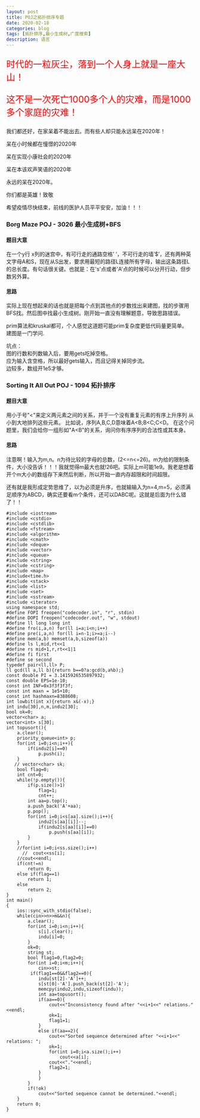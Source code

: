 ```yaml
---
layout: post
title: POJ之拓扑排序专题
date: 2020-02-18
categories: blog
tags: [拓扑排序,最小生成树,广度搜索]
description: 语言
---
```

<p style="color: red;font-size: 24px;">时代的一粒灰尘，落到一个人身上就是一座大山！</p>

<p style="color: red;font-size: 24px;">这不是一次死亡1000多个人的灾难，而是1000多个家庭的灾难！</p>

我们都还好，在家呆着不能出去。而有些人却只能永远呆在2020年！<br>

呆在小时候都在憧憬的2020年<br>

呆在实现小康社会的2020年<br>

呆在本该欢声笑语的2020年<br>

永远的呆在2020年。<br>

你们都是英雄！致敬<br>

希望疫情尽快结束，前线的医护人员平平安安，加油！！！

### Borg Maze POJ - 3026 最小生成树+BFS
#### 题目大意
在一个y行 x列的迷宫中，有可行走的通路空格’ ‘，不可行走的墙’$’，还有两种英文字母A和S，现在从S出发，要求用最短的路径L连接所有字母，输出这条路径L的总长度。有句话很关键。也就是：在's'点或者'A'点的时候可以分开行动，但步数另外算。
#### 思路
实际上现在想起来的话也就是把每个点到其他点的步数找出来建图，找的步骤用BFS找。然后图中找最小生成树。刚开始一直没有理解题意，导致思路错误。<br>

prim算法和kruskal都可，个人感觉这道题可能prim复杂度更低代码量更简单。<br>
建图是一门学问.<br>

坑点：<br>
图的行数和列数输入后，要用gets吃掉空格。<br>
应为输入含空格，所以最好gets输入，而且记得关掉同步流。<br>
边较多，数组开1e5才够。<br>

### Sorting It All Out POJ - 1094 拓扑排序
#### 题目大意
用小于号"<"来定义两元素之间的关系，并于一个没有重复元素的有序上升序列 从小到大地排列这些元素。
比如说，序列A,B,C,D意味着A<B;B<C;C<D。
在这个问题里，我们会给你一组形如"A<B"的关系，询问你有序序列的合法性或其本身。

#### 思路
注意啊！输入为m,n。n为待比较的字母的总数，(2<=n<=26)。m为给的限制条件，大小没告诉！！！我就觉得m最大也就!26吧。实际上m可能1e9。我老是想着开个m大小的数组存下来然后判断，所以开始一直内存超限和时间超限。<br>

还有就是我形成定势思维了，以为必须是升序，也就输输入为n=4,m=5，必须满足顺序为ABCD，确实还要看m个条件，还可以DABC呢。这就是后面为什么错了！！

```
#include <iostream>
#include <cstdio>
#include <cstdlib>
#include <fstream>
#include <algorithm>
#include <cmath>
#include <deque>
#include <vector>
#include <queue>
#include <string>
#include <cstring>
#include <map>
#include<time.h>
#include <stack>
#include <list>
#include <set>
#include <sstream>
#include <iterator>
using namespace std;
#define FOPI freopen("codecoder.in", "r", stdin)
#define DOPI freopen("codecoder.out", "w", stdout)
#define ll long long int
#define fro(i,a,n) for(ll i=a;i<n;i++)
#define pre(i,a,n) for(ll i=n-1;i>=a;i--)
#define mem(a,b) memset(a,b,sizeof(a))
#define ls l,mid,rt<<1
#define rs mid+1,r,rt<<1|1
#define fi first
#define se second
typedef pair<ll,ll> P;
ll gcd(ll a,ll b){return b==0?a:gcd(b,a%b);}
const double PI = 3.1415926535897932;
const double EPS=1e-10;
const int INF=0x3f3f3f3f;
const int maxn = 1e5+10;
const int hashmaxn=8388608;
int lowbit(int x){return x&(-x);}
int indu[30],n,m,indu2[30];
bool ok=0;
vector<char> a;
vector<int> s[30];
int topusort(){
    a.clear();
    priority_queue<int> p;
    for(int i=0;i<n;i++){
        if(indu2[i]==0)
            p.push(i);
    }
   // vector<char> sk;
    bool flag=0;
    int cnt=0;
    while(!p.empty()){
        if(p.size()>1)
            flag=1;
            cnt++;
        int aa=p.top();
        a.push_back('A'+aa);
        p.pop();
        for(int i=0;i<s[aa].size();i++){
            indu2[s[aa][i]]--;
            if(indu2[s[aa][i]]==0)
                p.push(s[aa][i]);
        }
    }
    //for(int i=0;i<ss.size();i++)
      //  cout<<ss[i];
    //cout<<endl;
    if(cnt!=n)
        return 0;
    else if(flag==1)
        return 1;
    else
        return 2;
}
int main()
{
    ios::sync_with_stdio(false);
    while(cin>>n>>m&&n){
        a.clear();
        for(int i=0;i<n;i++){
            s[i].clear();
            indu[i]=0;
        }
        ok=0;
        string st;
        bool flag1=0,flag2=0;
        for(int i=0;i<m;i++){
            cin>>st;
         if(flag1==0&&flag2==0){
            indu[st[2]-'A']++;
            s[st[0]-'A'].push_back(st[2]-'A');
            memcpy(indu2,indu,sizeof(indu));
            int aa=topusort();
            if(aa==0){
                cout<<"Inconsistency found after "<<i+1<<" relations."<<endl;
                ok=1;
                flag1=1;
            }
            else if(aa==2){
                cout<<"Sorted sequence determined after "<<i+1<<" relations: ";
                ok=1;
                for(int i=0;i<a.size();i++)
                    cout<<a[i];
                cout<<"."<<endl;
                flag2=1;
            }
            }
        }
        if(!ok)
            cout<<"Sorted sequence cannot be determined."<<endl;
    }
    return 0;
}
```





